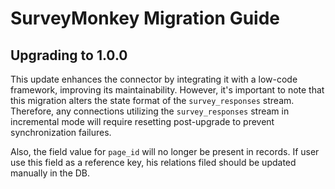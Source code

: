 # SurveyMonkey Migration Guide

## Upgrading to 1.0.0

This update enhances the connector by integrating it with a low-code framework, improving its maintainability. 
However, it's important to note that this migration alters the state format of the `survey_responses` stream. 
Therefore, any connections utilizing the `survey_responses` stream in incremental mode will require resetting post-upgrade to prevent synchronization failures.

Also, the field value for `page_id` will no longer be present in records. If user use this field as a reference key, his relations filed should be updated manually in the DB. 
